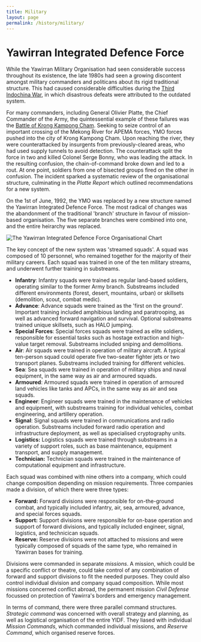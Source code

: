 ```yaml
---
title: Military
layout: page
permalink: /history/military/
---
```


# Yawirran Integrated Defence Force

While the Yawirran Military Organisation had seen considerable success
throughout its existence, the late 1980s had seen a growing discontent amongst
military commanders and politicans about its rigid traditional structure. This
had caused considerable difficulties during
the [Third Indochina War](/yawirra/international/thirdindowar/), in which
disastrous defeats were attributed to the outdated system.

For many commanders, including General Olivier Platte, the Chief Commander of
the Army, the quintessential example of these failures was
the
[Battle of Krong Kampong Cham](/yawirra/international/thirdindowar/battleofkkc/).
Seeking to seize control of an important crossing of the Mekong River for APEMA
forces, YMO forces pushed into the city of Krong Kampong Cham. Upon reaching
the river, they were counterattacked by insurgents from previously-cleared
areas, who had used supply tunnels to avoid detection. The counterattack split
the force in two and killed Colonel Serge Bonny, who was leading the attack. In
the resulting confusion, the chain-of-command broke down and led to a rout. At
one point, soldiers from one of bisected groups fired on the other in
confusion. The incident sparked a systematic review of the organisational
structure, culminating in the *Platte Report* which outlined recommendations
for a new system.

On the 1st of June, 1992, the YMO was replaced by a new structure named the
Yawirran Integrated Defence Force. The most radical of changes was the
abandonment of the traditional 'branch' structure in favour of mission-based
organisation. The five separate branches were combined into one, and the entire
heirarchy was replaced.

![The Yawirran Integrated Defence Force Organisational Chart](/yawirra/assets/images/YIDFOrgChart.png)

The key concept of the new system was 'streamed squads'. A squad was composed
of 10 personnel, who remained together for the majority of their military
careers. Each squad was trained in one of the ten military streams, and
underwent further training in substreams.

- **Infantry**: Infantry squads were trained as regular land-based soldiers,
  operating similar to the former Army branch. Substreams included different
  environments (forest, desert, mountains, urban) or skillsets (demolition,
  scout, combat medic).
- **Advance**: Advance squads were trained as the 'first on the ground'.
  Important training included amphibious landing and paratrooping, as well as
  advanced forward navigation and survival. Optional substreams trained unique
  skillsets, such as HALO jumping.
- **Special Forces**: Special forces squads were trained as elite soldiers,
  responsible for essential tasks such as hostage extraction and high-value
  target removal. Substreams included sniping and demolitions.
- **Air**: Air squads were trained in operation of military aircraft. A typical
  ten-person squad could operate five two-seater fighter jets or two transport
  planes. Substreams included training for different vehicles.
- **Sea**: Sea squads were trained in operation of military ships and naval
  equipment, in the same way as air and armoured squads.
- **Armoured**: Armoured squads were trained in operation of armoured land
  vehicles like tanks and APCs, in the same way as air and sea squads.
- **Engineer**: Engineer squads were trained in the maintenance of vehicles and
  equipment, with substreams training for individual vehicles, combat
  engineering, and artillery operation.
- **Signal**: Signal squads were trained in communications and radio operation.
  Substreams included forward radio operation and infrastructure deployment, as
  well as specialised cryptography units.
- **Logistics:** Logistics squads were trained through substreams in a variety
  of support roles, such as base maintenance, equipment transport, and supply
  management.
- **Technician:** Technician squads were trained in the maintenance of
  computational equipment and infrastructure.

Each squad was combined with nine others into a company, which could change
composition depending on mission requirements. Three companies made a division,
of which there were three types:

- **Forward:** Forward divisions were responsible for on-the-ground combat, and
  typically included infantry, air, sea, armoured, advance, and special forces
  squads.
- **Support:** Support divisions were responsible for on-base operation and
  support of forward divisions, and typically included engineer, signal,
  logistics, and technicican squads.
- **Reserve:** Reserve divisions were not attached to missions and were
  typically composed of squads of the same type, who remained in Yawirran bases
  for training.

Divisions were commanded in separate *missions*. A mission, which could be a
specific conflict or theatre, could take control of any combination of forward
and support divisions to fit the needed purposes. They could also control
individual division and company squad composition. While most missions
concerned conflict abroad, the permanent mission *Civil Defense* focussed on
protection of Yawirra's borders and emergency management.

In terms of command, there were three parallel command structures. *Strategic
command* was concerned with overall strategy and planning, as well as
logistical organisation of the entire YIDF. They liased with individual
*Mission Commands*, which commanded individual missions, and *Reserve Command*,
which organised reserve forces.
